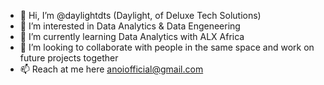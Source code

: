 - 👋 Hi, I’m @daylightdts (Daylight, of Deluxe Tech Solutions)
- 👀 I’m interested in Data Analytics & Data Engeneering
- 🌱 I’m currently learning Data Analytics with ALX Africa
- 💞️ I’m looking to collaborate with people in the same space and work on future projects together
- 📫 Reach at me here anoiofficial@gmail.com

<!---
daylightdts/daylightdts is a ✨ special ✨ repository because its `README.md` (this file) appears on your GitHub profile.
You can click the Preview link to take a look at your changes.
--->
